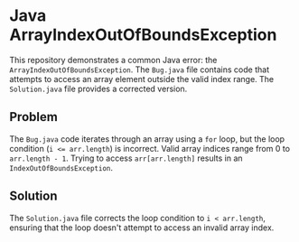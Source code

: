 # Java ArrayIndexOutOfBoundsException

This repository demonstrates a common Java error: the `ArrayIndexOutOfBoundsException`. The `Bug.java` file contains code that attempts to access an array element outside the valid index range. The `Solution.java` file provides a corrected version.

## Problem

The `Bug.java` code iterates through an array using a `for` loop, but the loop condition (`i <= arr.length`) is incorrect.  Valid array indices range from 0 to `arr.length - 1`. Trying to access `arr[arr.length]` results in an `IndexOutOfBoundsException`.

## Solution

The `Solution.java` file corrects the loop condition to `i < arr.length`, ensuring that the loop doesn't attempt to access an invalid array index.